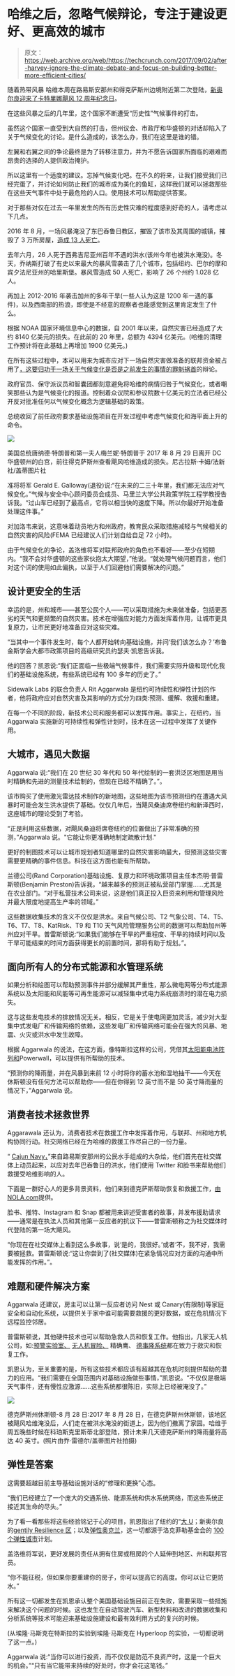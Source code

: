 # 哈维之后，忽略气候辩论，专注于建设更好、更高效的城市 

> 原文：<https://web.archive.org/web/https://techcrunch.com/2017/09/02/after-harvey-ignore-the-climate-debate-and-focus-on-building-better-more-efficient-cities/>

随着热带风暴 哈维本周在路易斯安那州和得克萨斯州边境附近第二次登陆，[新奥尔良迎来了卡特里娜飓风 12 周年纪念日](https://web.archive.org/web/20221208164608/https://www.nytimes.com/2017/08/29/us/new-orleans-katrina-houston.html?_r=0)。

在这些风暴之后的几年里，这个国家不断遭受“历史性”气候事件的打击。

虽然这个国家一直受到大自然的打击，但州议会、市政厅和华盛顿的对话却陷入了关于气候变化的讨论。是什么造成的，该怎么办，我们在这里是谁的错。

左翼和右翼之间的争论最终是为了转移注意力，并为不愿告诉国家所面临的艰难而昂贵的选择的人提供政治掩护。

所以这里有一个适度的建议。忘掉气候变化吧。在不久的将来，让我们接受我们已经完蛋了，并讨论如何防止我们的城市成为美化的鱼缸，这样我们就可以拯救那些在这些天气事件中处于最危险的人口。使用技术可以帮助提供答案。

对于那些对仅在过去一年里发生的所有历史性灾难的程度感到好奇的人，请考虑以下几点。

2016 年 8 月，一场风暴淹没了东巴吞鲁日教区，摧毁了该市及其周围的城镇，摧毁了 3 万所房屋，[造成 13 人死亡](https://web.archive.org/web/20221208164608/http://abcnews.go.com/US/death-toll-rises-13-historic-louisiana-flooding/story?id=41470753)。

去年六月，26 人死于西弗吉尼亚州百年不遇的洪水(该州今年也被洪水淹没)。冬天，乔纳斯打破了有史以来最大的暴风雪袭击了几个城市，包括纽约、巴尔的摩和宾夕法尼亚州的哈里斯堡。暴风雪造成 50 人死亡，影响了 26 个州约 1.028 亿人。

再加上 2012-2016 年袭击加州的多年干旱(一些人认为这是 1200 年一遇的事件)，以及西南部的热浪，即使是不经意的观察者也能感觉到这里肯定发生了什么。

根据 NOAA 国家环境信息中心的数据，自 2001 年以来，自然灾害已经造成了大约 8140 亿美元的损失。在此前的 20 年里，总额为 4394 亿美元。(哈维的清理工作预计将在此基础上再增加 1900 亿美元。)

在所有这些过程中，本可以用来为城市应对下一场自然灾害做准备的联邦资金被占用了[，这要归功于一场关于](https://web.archive.org/web/20221208164608/http://www.latimes.com/opinion/editorials/la-ed-harvey-global-warming-trump-flood-20170830-story.html)[气候变化是否是之前发生的事情的罪魁祸首](https://web.archive.org/web/20221208164608/https://www.washingtonpost.com/opinions/harvey-should-be-the-turning-point-in-fighting-climate-change/2017/08/29/21c53244-8cd2-11e7-84c0-02cc069f2c37_story.html?utm_term=.08ee4304d241)的辩论。

政府官员、保守派议员和智囊团都刻意避免将哈维的病情归咎于气候变化，或者嘲笑那些认为是气候变化的报道。控制着众议院和参议院数十亿美元的立法者已经公开反对批准任何以气候变化概念为逻辑基础的政策。

总统收回了前任政府要求基础设施项目在开发过程中考虑气候变化和海平面上升的命令。

![](img/4da1571cda62e800e2c29d7f736c0c6a.png)

美国总统唐纳德·特朗普和第一夫人梅兰妮·特朗普于 2017 年 8 月 29 日离开 DC 华盛顿州的白宫，前往得克萨斯州查看飓风哈维造成的损失。尼古拉斯·卡姆/法新社/盖蒂图片社

准将将军 Gerald E. Galloway(退役)说:“在未来的二三十年里，我们都无法应对气候变化。”气候与安全中心顾问委员会成员、马里兰大学公共政策学院工程学教授告诉我。“过山车已经到了最高点，它将以相当快的速度下降。所以你最好开始准备处理这件事。”

对加洛韦来说，这意味着动员地方和州政府，教育民众采取措施减轻与气候相关的自然灾害的风险(FEMA 已经建议人们计划自给自足 72 小时)。

由于气候变化的争论，盖洛维将军对联邦政府的角色也不看好——至少在短期内。“我不会对华盛顿的这些家伙抱太大期望，”他说。“就处理气候问题而言，他们对这个词的使用如此偏执，以至于人们回避他们需要解决的问题。”

## 设计更安全的生活

幸运的是，州和城市——甚至公民个人——可以采取措施为未来做准备，包括更恶劣的天气和更频繁的自然灾害。技术在增强应对能力方面发挥着作用，让城市更具复原力，让市民更好地准备应对这些灾难。

“当其中一个事件发生时，每个人都开始转向基础设施，并问‘我们该怎么办？’布鲁金斯学会大都市政策项目的高级研究员约瑟夫·凯恩告诉我。

他的回答？凯恩说:“我们正面临一些极端气候事件，我们需要实际升级和现代化我们的基础设施系统，有些系统已经有 100 多年的历史了。”

Sidewalk Labs 的联合负责人 Rit Aggarwala 是纽约可持续性和弹性计划的作者，他将政府应对自然灾害及其影响的方式分为四类:预测、缓解、救援和重建。

在每一个不同的阶段，新技术公司和服务都可以发挥作用。事实上，在纽约，当 Aggarwala 实施新的可持续性和弹性计划时，技术在这一过程中发挥了关键作用。

## 大城市，遇见大数据

Aggarwala 说:“我们在 20 世纪 30 年代和 50 年代绘制的一套洪泛区地图是用当时精确和先进的测量技术绘制的，但现在已经不精确了。”。

该市购买了使用激光雷达技术制作的新地图，这些地图为该市预测纽约在遭遇大风暴时可能会发生洪水提供了基础。仅仅几年后，当飓风桑迪席卷纽约和新泽西时，这座城市的理论受到了考验。

“正是利用这些数据，对飓风桑迪将席卷纽约的位置做出了非常准确的预测，”Aggarwala 说。"它能让你更准确地制定疏散计划."

更好的制图技术可以让城市规划者知道哪里的自然灾害影响最大，但预测这些灾害需要更精确的事件信息。科技在这方面也能有所帮助。

兰德公司(Rand Corporation)基础设施、复原力和环境政策项目主任本杰明·普雷斯顿(Benjamin Preston)告诉我，“越来越多的预测正被私营部门掌握……尤其是在农业部门。“对于私营技术公司来说，这是他们真正投入巨资来利用和管理风险并最大限度地提高生产率的领域。”

这些数据收集技术的含义不仅仅是洪水。来自气候公司、T2 气象公司、T4、T5、T6、T7、T8、KatRisk、T9 和 T10 天气风险管理服务公司的数据可以帮助加州等州应对干旱。普雷斯顿说:“如果我们能够在干旱的严重程度、干旱的持续时间以及干旱可能结束的时间方面获得更长的前置时间，那将有助于规划。”。

## 面向所有人的分布式能源和水管理系统

如果分析和绘图可以帮助预测事件并部分缓解其严重性，那么微电网等分布式能源系统以及太阳能和风能等可再生能源可以减轻集中式电力系统崩溃时的潜在电力损失。

这与这些发电技术的排放情况无关。相反，它是关于使电网更加灵活，减少对大型集中式发电厂和传输网络的依赖，这些发电厂和传输网络可能会在强大的风暴、地震、火灾或洪水中发生故障。

根据 Aggarwala 的说法，在这方面，像特斯拉这样的公司，凭借其[太阳能电池阵列和](https://web.archive.org/web/20221208164608/https://www.tesla.com/powerwall)Powerwall，可以提供有所帮助的技术。

“预测你的降雨量，并在风暴到来前 12 小时将你的蓄水池和湿地抽干——今天在休斯顿没有任何方法可以帮助你——但在你得到 12 英寸而不是 50 英寸降雨量的情况下，”Aggarwala 说。

## 消费者技术拯救世界

Aggarawala 还认为，消费者技术在救援工作中发挥着作用，与联邦、州和地方机构协同行动。社交网络已经在为哈维的救援工作尽自己的一份力量。

“ [Cajun Navy，](https://web.archive.org/web/20221208164608/https://www.youtube.com/watch?v=fATmpZpY47k)”来自路易斯安那州的公民水手组成的大杂烩，他们首先在社交媒体上动员起来，以应对去年巴吞鲁日的洪水，他们使用 Twitter 和脸书来帮助他们救援受哈维影响的人。

下面是一群好心人的更多背景资料，他们来到德克萨斯帮助恢复和救援工作，[由 NOLA.com](https://web.archive.org/web/20221208164608/https://www.youtube.com/channel/UC5Y52fCWFDJh-4wkgSH4wDQ)提供。

脸书、推特、Instagram 和 Snap 都被用来讲述受害者的故事，并发布援助请求——通常是在执法人员和其他第一反应者的抗议下——普雷斯顿称之为社交媒体时代登陆的第一场大飓风。

“你现在在社交媒体上看到这么多故事，说‘是的，我很好。’或者‘不，我不好，我需要被拯救。普雷斯顿说:“这让你尝到了(社交媒体)在紧急情况应对方面的沟通中所能发挥的作用。”。

## 难题和硬件解决方案

Aggarwala 还建议，房主可以让第一反应者访问 Nest 或 Canary(有限制)等家庭安全和自动化系统，以提供关于家中谁可能需要救援的更好数据，或在危机情况下远程监控邻居。

普雷斯顿说，其他硬件技术也可以帮助急救人员和恢复工作。他指出，几家无人机公司，如:[预警实验室、](https://web.archive.org/web/20221208164608/https://www.earlywarninglabs.com/) [无人机冒险、](https://web.archive.org/web/20221208164608/http://droneadventures.org/) 精确鹰、 [德事隆系统](https://web.archive.org/web/20221208164608/http://civilcommercial.textronsystems.com/disaster)都在致力于救灾和恢复工作。

凯恩认为，至关重要的是，所有这些技术都应该有超越其在危机时刻提供帮助的潜力的应用。“我们需要在全国范围内对基础设施做些事情，”凯恩说。“不仅仅是极端天气事件，还有慢性应激源……这些系统都很陈旧，实际上已经被淹没了。”

![](img/811915175611f11ee9dbfd2e66806201.png)

德克萨斯州休斯顿-8 月 28 日:2017 年 8 月 28 日，在德克萨斯州休斯顿，该地区被飓风哈维淹没后，人们走在被洪水淹没的街道上，因为他们撤离了家园。哈维于周五晚些时候在科珀斯克里斯蒂北部登陆，预计未来几天德克萨斯州的降雨量将高达 40 英寸。(照片由乔·雷德尔/盖蒂图片社拍摄)

## 弹性是答案

这需要超越目前主导基础设施对话的“修理和更换”心态。

“我们已经建立了一个庞大的交通系统、能源系统和供水系统网络，而这些系统正接近其生命的尽头。”

为了看一看那些将这些经验铭记于心的项目，凯恩指出了纽约的“[大 U](https://web.archive.org/web/20221208164608/http://www.rebuildbydesign.org/our-work/all-proposals/winning-projects/big-u)；新奥尔良的[gentily Resilience 区](https://web.archive.org/web/20221208164608/https://nola.curbed.com/2016/1/27/10843012/gentilly-resiliency-district-informatio)；以及[弹性奥克兰](https://web.archive.org/web/20221208164608/https://beta.oaklandca.gov/issues/resilient-oakland)，这一切都源于洛克菲勒基金会的 [100 个弹性城市](https://web.archive.org/web/20221208164608/http://www.100resilientcities.org/)计划。

盖洛维将军说，更好发展的责任从拥有住房或租房的个人延伸到地区、州和联邦官员。

“你不能征税，但如果你要重建你的房子，你可以提高它的高度。你可以让它更防水。”

所有这一切都发生在凯恩承认整个美国基础设施目前正在失败，需要采取一些措施来解决这个问题的时候。这也发生在自动驾驶汽车、新型材料和改进的数据收集和分析系统等技术可能迎来基础设施建设和最有效利用方式的复兴的时候。

(从埃隆·马斯克在特斯拉的实验到埃隆·马斯克在 Hyperloop 的实验，一切都说明了这一点。)

Aggarwala 说:“当你可以进行投资，而不仅仅是防范不良资产时，这是一个巨大的机会。”“只有当它能带来持续的好处时，你才会花这笔钱。”